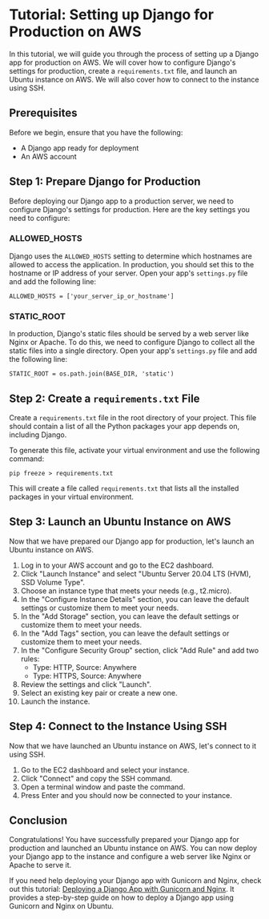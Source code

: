 # Tutorial: Setting up Django for Production on AWS

In this tutorial, we will guide you through the process of setting up a Django app for production on AWS. We will cover how to configure Django's settings for production, create a `requirements.txt` file, and launch an Ubuntu instance on AWS. We will also cover how to connect to the instance using SSH.

## Prerequisites

Before we begin, ensure that you have the following:

- A Django app ready for deployment
- An AWS account

## Step 1: Prepare Django for Production

Before deploying our Django app to a production server, we need to configure Django's settings for production. Here are the key settings you need to configure:

### ALLOWED_HOSTS

Django uses the `ALLOWED_HOSTS` setting to determine which hostnames are allowed to access the application. In production, you should set this to the hostname or IP address of your server. Open your app's `settings.py` file and add the following line:

```
ALLOWED_HOSTS = ['your_server_ip_or_hostname']
```

### STATIC_ROOT

In production, Django's static files should be served by a web server like Nginx or Apache. To do this, we need to configure Django to collect all the static files into a single directory. Open your app's `settings.py` file and add the following line:

```
STATIC_ROOT = os.path.join(BASE_DIR, 'static')
```


## Step 2: Create a `requirements.txt` File

Create a `requirements.txt` file in the root directory of your project. This file should contain a list of all the Python packages your app depends on, including Django.

To generate this file, activate your virtual environment and use the following command:

```
pip freeze > requirements.txt
```

This will create a file called `requirements.txt` that lists all the installed packages in your virtual environment.

## Step 3: Launch an Ubuntu Instance on AWS

Now that we have prepared our Django app for production, let's launch an Ubuntu instance on AWS.

1. Log in to your AWS account and go to the EC2 dashboard.
2. Click "Launch Instance" and select "Ubuntu Server 20.04 LTS (HVM), SSD Volume Type".
3. Choose an instance type that meets your needs (e.g., t2.micro).
4. In the "Configure Instance Details" section, you can leave the default settings or customize them to meet your needs.
5. In the "Add Storage" section, you can leave the default settings or customize them to meet your needs.
6. In the "Add Tags" section, you can leave the default settings or customize them to meet your needs.
7. In the "Configure Security Group" section, click "Add Rule" and add two rules:
    - Type: HTTP, Source: Anywhere
    - Type: HTTPS, Source: Anywhere
8. Review the settings and click "Launch".
9. Select an existing key pair or create a new one.
10. Launch the instance.

## Step 4: Connect to the Instance Using SSH

Now that we have launched an Ubuntu instance on AWS, let's connect to it using SSH.

1. Go to the EC2 dashboard and select your instance.
2. Click "Connect" and copy the SSH command.
3. Open a terminal window and paste the command.
4. Press Enter and you should now be connected to your instance.

## Conclusion

Congratulations! You have successfully prepared your Django app for production and launched an Ubuntu instance on AWS. You can now deploy your Django app to the instance and configure a web server like Nginx or Apache to serve it.

If you need help deploying your Django app with Gunicorn and Nginx, check out this tutorial: [Deploying a Django App with Gunicorn and Nginx](https://github.com/cgarcia156/Tutorial-Deploy-Django-with-Guniforn-Nginx). It provides a step-by-step guide on how to deploy a Django app using Gunicorn and Nginx on Ubuntu.



